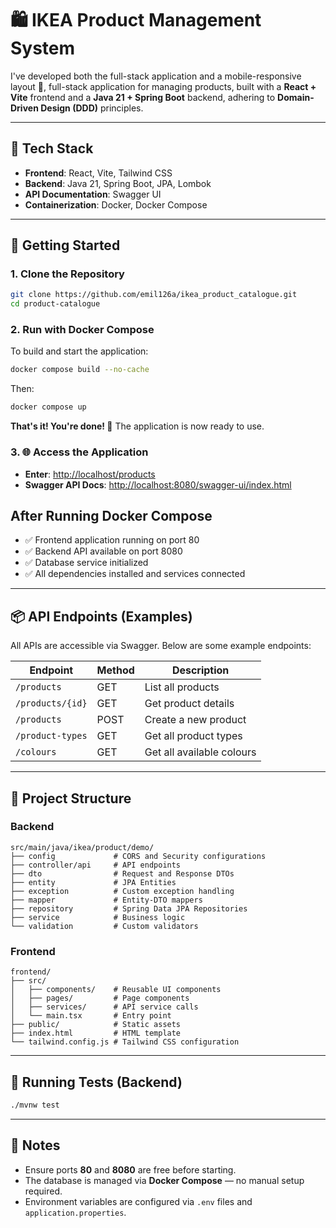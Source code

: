 # 🛍️ IKEA Product Management System

I've developed both the full-stack application and a mobile-responsive layout 📱, full-stack application for managing products, built with a **React + Vite** frontend and a **Java 21 + Spring Boot** backend, adhering to **Domain-Driven Design (DDD)** principles.

---

## 🧰 Tech Stack

- **Frontend**: React, Vite, Tailwind CSS
- **Backend**: Java 21, Spring Boot, JPA, Lombok
- **API Documentation**: Swagger UI
- **Containerization**: Docker, Docker Compose

---

## 🚀 Getting Started

### 1. Clone the Repository

```bash
git clone https://github.com/emil126a/ikea_product_catalogue.git
cd product-catalogue
```

### 2. Run with Docker Compose

To build and start the application:

```bash
docker compose build --no-cache
```

Then:

```bash
docker compose up
```

**That's it! You're done! 🎉** The application is now ready to use.

### 3. 🌐 Access the Application
- **Enter**: [http://localhost/products](http://localhost/products)
- **Swagger API Docs**: [http://localhost:8080/swagger-ui/index.html](http://localhost:8080/swagger-ui/index.html)


## After Running Docker Compose

- ✅ Frontend application running on port 80
- ✅ Backend API available on port 8080
- ✅ Database service initialized
- ✅ All dependencies installed and services connected
---

## 📦 API Endpoints (Examples)

All APIs are accessible via Swagger. Below are some example endpoints:

| Endpoint            | Method | Description                 |
|---------------------|--------|-----------------------------|
| `/products`         | GET    | List all products           |
| `/products/{id}`    | GET    | Get product details         |
| `/products`         | POST   | Create a new product        |
| `/product-types`    | GET    | Get all product types       |
| `/colours`          | GET    | Get all available colours   |

---

## 📂 Project Structure

### Backend

```
src/main/java/ikea/product/demo/
├── config             # CORS and Security configurations
├── controller/api     # API endpoints
├── dto                # Request and Response DTOs
├── entity             # JPA Entities
├── exception          # Custom exception handling
├── mapper             # Entity-DTO mappers
├── repository         # Spring Data JPA Repositories
├── service            # Business logic
└── validation         # Custom validators
```

### Frontend

```
frontend/
├── src/
│   ├── components/    # Reusable UI components
│   ├── pages/         # Page components
│   ├── services/      # API service calls
│   └── main.tsx       # Entry point
├── public/            # Static assets
├── index.html         # HTML template
└── tailwind.config.js # Tailwind CSS configuration
```

---

## 🧪 Running Tests (Backend)

```bash
./mvnw test
```

---

## 📌 Notes

- Ensure ports **80** and **8080** are free before starting.
- The database is managed via **Docker Compose** — no manual setup required.
- Environment variables are configured via `.env` files and `application.properties`.